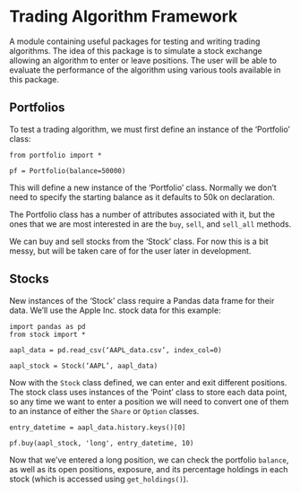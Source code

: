 # Trading Algorithm Framework

A module containing useful packages for testing and writing trading algorithms. The idea of this package is to simulate a stock exchange allowing an algorithm to enter or leave positions. The user will be able to evaluate the performance of the algorithm using various tools available in this package.

## Portfolios

To test a trading algorithm, we must first define an instance of the ‘Portfolio’ class:

```
from portfolio import *

pf = Portfolio(balance=50000)
```

This will define a new instance of the ‘Portfolio’ class. Normally we don’t need to specify the starting balance as it defaults to 50k on declaration.

The Portfolio class has a number of attributes associated with it, but the ones that we are most interested in are the `buy`, `sell`, and `sell_all` methods.

We can buy and sell stocks from the ‘Stock’ class. For now this is a bit messy, but will be taken care of for the user later in development. 

## Stocks

New instances of the ‘Stock’ class require a Pandas data frame for their data. We’ll use the Apple Inc. stock data for this example:

```
import pandas as pd
from stock import *

aapl_data = pd.read_csv(‘AAPL_data.csv’, index_col=0)

aapl_stock = Stock(‘AAPL’, aapl_data)
```

Now with the `Stock` class defined, we can enter and exit different positions. The stock class uses instances of the ‘Point’ class to store each data point, so any time we want to enter a position we will need to convert one of them to an instance of either the `Share` or `Option` classes.

```
entry_datetime = aapl_data.history.keys()[0]

pf.buy(aapl_stock, 'long', entry_datetime, 10)
```

Now that we’ve entered a long position, we can check the portfolio `balance`, as well as its open positions, exposure, and its percentage holdings in each stock (which is accessed using `get_holdings()`).
